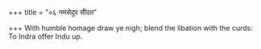 +++
title = "०६ नमसेदुप सीदत"

+++
With humble homage draw ye nigh; blend the libation with the curds:  
     To Indra offer Indu up.